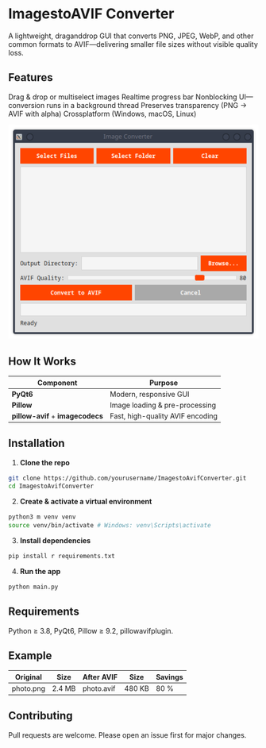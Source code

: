 # ImagestoAVIF Converter

A lightweight, draganddrop GUI that converts PNG, JPEG, WebP, and other common formats to AVIF—delivering smaller file sizes without visible quality loss.

## Features
 Drag & drop or multiselect images 
 Realtime progress bar 
 Nonblocking UI—conversion runs in a background thread 
 Preserves transparency (PNG → AVIF with alpha) 
 Crossplatform (Windows, macOS, Linux)

![Feature Screenshot](assert/image1.png)

## How It Works
| Component                         | Purpose                          |
| --------------------------------- | -------------------------------- |
| **PyQt6**                         | Modern, responsive GUI           |
| **Pillow**                        | Image loading & pre-processing   |
| **pillow-avif** + **imagecodecs** | Fast, high-quality AVIF encoding |

## Installation

1. **Clone the repo**
 ```bash
 git clone https://github.com/yourusername/ImagestoAvifConverter.git
 cd ImagestoAvifConverter
 ```

2. **Create & activate a virtual environment**
 ```bash
 python3 m venv venv
 source venv/bin/activate # Windows: venv\Scripts\activate
 ```

3. **Install dependencies**
 ```bash
 pip install r requirements.txt
 ```

4. **Run the app**
 ```bash
 python main.py
 ```

## Requirements
 Python ≥ 3.8,
 PyQt6,
 Pillow ≥ 9.2,
 pillowavifplugin.

## Example
| Original  | Size   | After AVIF | Size   | Savings |
| --------- | ------ | ---------- | ------ | ------- |
| photo.png | 2.4 MB | photo.avif | 480 KB | 80 %    |

## Contributing
Pull requests are welcome. Please open an issue first for major changes.